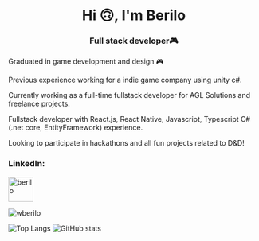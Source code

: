 <h1 align="center">Hi 🙃, I'm Berilo</h1>
<h3 align="center">Full stack developer🎮</h3>

Graduated in game development and design 🎮

Previous experience working for a indie game company using unity c#.

Currently working as a full-time fullstack developer for AGL Solutions and freelance projects.

Fullstack developer with React.js, React Native, Javascript, Typescript C#(.net core, EntityFramework) experience.

Looking to participate in hackathons and all fun projects related to D&D!
<!--
**wberilo/wberilo** is a ✨ _special_ ✨ repository because its `README.md` (this file) appears on your GitHub profile.
Here are some ideas to get you started:
- 🔭 I’m currently working on ...
- 🌱 I’m currently learning ...
- 👯 I’m looking to collaborate on ...
- 🤔 I’m looking for help with ...
- 💬 Ask me about ...
- 📫 How to reach me: ...
- 😄 Pronouns: ...
- ⚡ Fun fact: ...
-->

<h3 align="left">LinkedIn:</h3>
<p align="left">
<a href="https://linkedin.com/in/berilo" target="blank"><img align="center" src="https://cdn.jsdelivr.net/gh/devicons/devicon/icons/linkedin/linkedin-original.svg" alt="berilo" height="50" width="50" /></a>
</p>

<p><img align="center" src="https://github-readme-streak-stats.herokuapp.com/?user=wberilo&theme=tokyonight" alt="wberilo" /></p>

![Top Langs](https://github-readme-stats.vercel.app/api/top-langs/?username=wberilo&theme=tokyonight)
![GitHub stats](https://github-readme-stats.vercel.app/api?username=wberilo&show_icons=true&theme=tokyonight)

